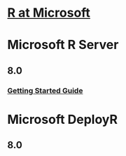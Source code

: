 # [R at Microsoft](index.md)
# Microsoft R Server
## 8.0
### [Getting Started Guide](rserver/8.0/rserver-getting-started.md)
# Microsoft DeployR
## 8.0
